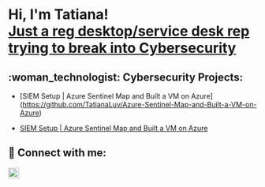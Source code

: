 <h1>Hi, I'm Tatiana! <br/><a href="https://www.linkedin.com/in/tatianaluvmorillo/">Just a reg desktop/service desk rep trying to break into Cybersecurity</a>

<h2> :woman_technologist: Cybersecurity Projects:</h2>

- [SIEM Setup | Azure Sentinel Map and Built a VM on Azure]
(https://github.com/TatianaLuv/Azure-Sentinel-Map-and-Built-a-VM-on-Azure)

- [SIEM Setup | Azure Sentinel Map and Built a VM on Azure](https://github.com/TatianaLuv/AzureSentinelMapAndVM)

<h2> 🤳 Connect with me:</h2>

[<img align="left" alt="JoshMa | LinkedIn" width="22px" src="https://cdn.jsdelivr.net/npm/simple-icons@v3/icons/linkedin.svg" />][linkedin]

[linkedin]: https://linkedin.com/in/tatianaluvmorillo/

<!--
**tatianaluv/tatianaluv** is a ✨ _special_ ✨ repository because its `README.md` (this file) appears on your GitHub profile.

Here are some ideas to get you started:

- 🔭 I’m currently working on ...
- 🌱 I’m currently learning ...
- 👯 I’m looking to collaborate on ...
- 🤔 I’m looking for help with ...
- 💬 Ask me about ...
- 📫 How to reach me: ...
- 😄 Pronouns: ...
- ⚡ Fun fact: ...
-->
